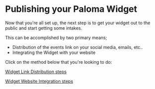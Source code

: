 # Publishing your Paloma Widget

Now that you're all set up, the next step is to get your widget out to the public and start getting some intakes.

This can be accomplished by two primary means;

- Distribution of the events link on your social media, emails, etc..
- Integrating the Widget with your website

Click on the method below that you're looking to do:

[Widget Link Distribution steps](/widget-distribution.md)

[Widget Website Integration steps](/widget-web-installation.md)

